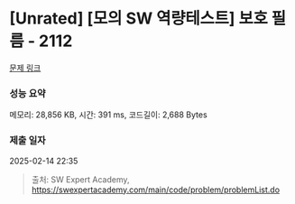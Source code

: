 # [Unrated] [모의 SW 역량테스트] 보호 필름 - 2112 

[문제 링크](https://swexpertacademy.com/main/code/problem/problemDetail.do?contestProbId=AV5V1SYKAaUDFAWu) 

### 성능 요약

메모리: 28,856 KB, 시간: 391 ms, 코드길이: 2,688 Bytes

### 제출 일자

2025-02-14 22:35



> 출처: SW Expert Academy, https://swexpertacademy.com/main/code/problem/problemList.do
